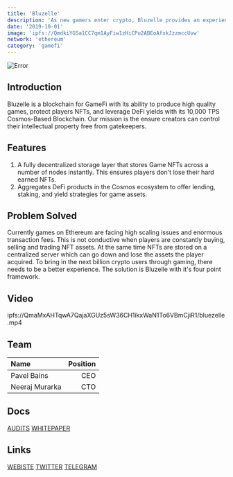 ```yaml
---
title: 'Bluzelle'
description: 'As new gamers enter crypto, Bluzelle provides an experience that meets their needs for quality games, storage and finance'
date: '2019-10-01'
image: 'ipfs://QmdkiYGSa1CC7qm1AyFiw1zHiCPu2ABEoAfxkJzzmccUvw'
network: 'ethereum'
category: 'gamefi'
---
```

![Error](ipfs://QmRXd4CHUMjn3ecB6XwWm6Pqs5iE1kQ446uYeH3W2VihNf)

## Introduction
Bluzelle is a blockchain for GameFi with its ability to produce high quality games, protect players NFTs, and leverage DeFi yields with its 10,000 TPS Cosmos-Based Blockchain.
Our mission is the ensure creators can control their intellectual property free from gatekeepers.



## Features
1. A fully decentralized storage layer that stores Game NFTs across a number of nodes instantly. This ensures players don't lose their hard earned NFTs.
2. Aggregates DeFi products in the Cosmos ecosystem to offer lending, staking, and yield strategies for game assets.



## Problem Solved
Currently games on Ethereum are facing high scaling issues and enormous transaction fees. This is not conductive when players are constantly buying, selling and trading NFT assets. At the same time NFTs are stored on a centralized server which can go down and lose the assets the player acquired. To bring in the next billion crypto users through gaming, there needs to be a better experience.
The solution is Bluzelle with it's four point framework.

## Video
ipfs://QmaMxAHTqwA7QajaXGUz5sW36CH1ikxWaN1To6VBmCjiR1/bluezelle.mp4




## Team

| Name  |  Position |
|:---|---:|
| Pavel Bains | CEO |
| Neeraj Murarka | CTO |



## Docs

[AUDITS](ipfs://QmRSkudo8YLnSobseRrmP5K7yJ3C5AidsgJksMrz2FP4wA)
[WHITEPAPER](ipfs://QmUsYpYtZxdNRPpqVsyJcYLmu2uz7gfq3186b4tkKtCagw)



## Links

[WEBISTE](https://bluzelle.com)
[TWITTER](https://twitter.com/bluzellehq)
[TELEGRAM](https://t.me/bluzelle)